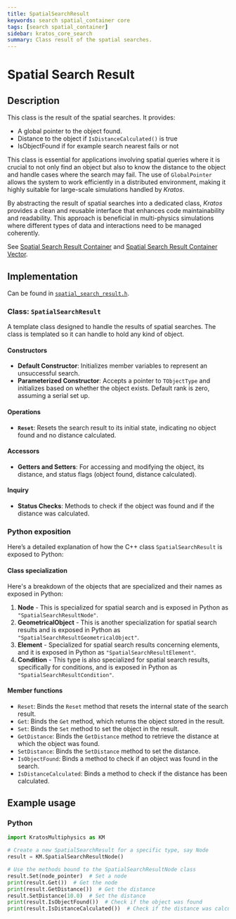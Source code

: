 ```yaml
---
title: SpatialSearchResult
keywords: search spatial_container core
tags: [search spatial_container]
sidebar: kratos_core_search
summary: Class result of the spatial searches.
---
```


# Spatial Search Result

## Description

This class is the result of the spatial searches. It provides:
  - A global pointer to the object found.
  - Distance to the object if `IsDistanceCalculated()` is true
  - IsObjectFound if for example search nearest fails or not

This class is essential for applications involving spatial queries where it is crucial to not only find an object but also to know the distance to the object and handle cases where the search may fail. The use of `GlobalPointer` allows the system to work efficiently in a distributed environment, making it highly suitable for large-scale simulations handled by *Kratos*.

By abstracting the result of spatial searches into a dedicated class, *Kratos* provides a clean and reusable interface that enhances code maintainability and readability. This approach is beneficial in multi-physics simulations where different types of data and interactions need to be managed coherently.

See [Spatial Search Result Container](spatial_search_result_container) and [Spatial Search Result Container Vector](spatial_search_result_container_vector).

## Implementation

Can be found in [`spatial_search_result.h`](https://github.com/KratosMultiphysics/Kratos/blob/master/kratos/spatial_containers/spatial_search_result.h).

### Class: `SpatialSearchResult`
A template class designed to handle the results of spatial searches. The class is templated so it can handle to hold any kind of object.

#### Constructors
- **Default Constructor**: Initializes member variables to represent an unsuccessful search.
- **Parameterized Constructor**: Accepts a pointer to `TObjectType` and initializes based on whether the object exists. Default rank is zero, assuming a serial set up.

#### Operations
- **`Reset`**: Resets the search result to its initial state, indicating no object found and no distance calculated.

#### Accessors
- **Getters and Setters**: For accessing and modifying the object, its distance, and status flags (object found, distance calculated).

#### Inquiry
- **Status Checks**: Methods to check if the object was found and if the distance was calculated.

### Python exposition

Here’s a detailed explanation of how the C++ class `SpatialSearchResult` is exposed to Python:

#### Class specialization

Here's a breakdown of the objects that are specialized and their names as exposed in Python:

1. **Node** - This is specialized for spatial search and is exposed in Python as `"SpatialSearchResultNode"`.
2. **GeometricalObject** - This is another specialization for spatial search results and is exposed in Python as `"SpatialSearchResultGeometricalObject"`.
3. **Element** - Specialized for spatial search results concerning elements, and it is exposed in Python as `"SpatialSearchResultElement"`.
4. **Condition** - This type is also specialized for spatial search results, specifically for conditions, and is exposed in Python as `"SpatialSearchResultCondition"`.

#### Member functions
 - `Reset`: Binds the `Reset` method that resets the internal state of the search result.
 - `Get`: Binds the `Get` method, which returns the object stored in the result.
 - `Set`: Binds the `Set` method to set the object in the result.
 - `GetDistance`: Binds the `GetDistance` method to retrieve the distance at which the object was found.
 - `SetDistance`: Binds the `SetDistance` method to set the distance.
 - `IsObjectFound`: Binds a method to check if an object was found in the search.
 - `IsDistanceCalculated`: Binds a method to check if the distance has been calculated.

## Example usage

### Python

~~~python
import KratosMultiphysics as KM

# Create a new SpatialSearchResult for a specific type, say Node
result = KM.SpatialSearchResultNode()

# Use the methods bound to the SpatialSearchResultNode class
result.Set(node_pointer)  # Set a node
print(result.Get())  # Get the node
print(result.GetDistance())  # Get the distance
result.SetDistance(10.0)  # Set the distance
print(result.IsObjectFound())  # Check if the object was found
print(result.IsDistanceCalculated())  # Check if the distance was calculated
~~~